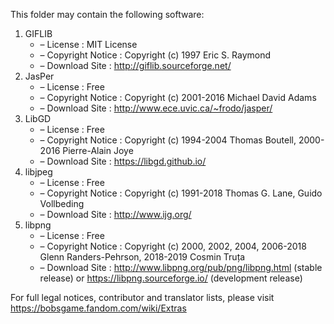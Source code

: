﻿This folder may contain the following software:

1. GIFLIB
   - – License : MIT License
   - – Copyright Notice : Copyright (c) 1997 Eric S. Raymond
   - – Download Site : http://giflib.sourceforge.net/
2. JasPer
   - – License : Free
   - – Copyright Notice : Copyright (c) 2001-2016 Michael David Adams
   - – Download Site : http://www.ece.uvic.ca/~frodo/jasper/
3. LibGD
   - – License : Free
   - – Copyright Notice : Copyright (c) 1994-2004 Thomas Boutell, 2000-2016 Pierre-Alain Joye
   - – Download Site : https://libgd.github.io/
4. libjpeg
   - – License : Free
   - – Copyright Notice : Copyright (c) 1991-2018 Thomas G. Lane, Guido Vollbeding
   - – Download Site : http://www.ijg.org/
5. libpng
   - – License : Free
   - – Copyright Notice : Copyright (c) 2000, 2002, 2004, 2006-2018 Glenn Randers-Pehrson, 2018-2019 Cosmin Truța
   - – Download Site : http://www.libpng.org/pub/png/libpng.html (stable release) or https://libpng.sourceforge.io/ (development release)

For full legal notices, contributor and translator lists, please visit https://bobsgame.fandom.com/wiki/Extras